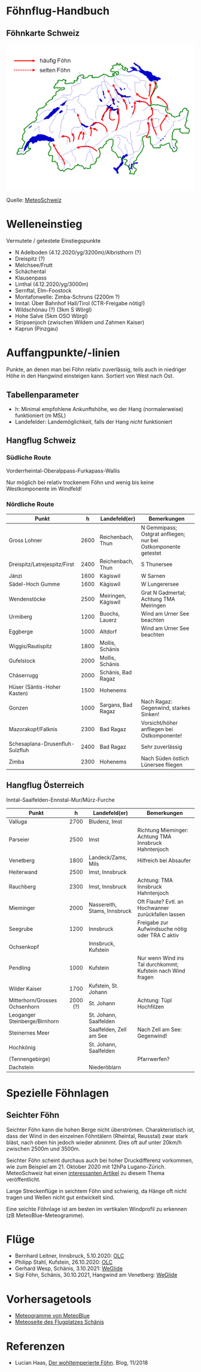 # Föhnflug-Handbuch

## Föhnkarte Schweiz

![Föhnkarte Schweiz](../images/foehn/1521550074264.png)

Quelle: [MeteoSchweiz](https://www.meteoschweiz.admin.ch/home/klima/klima-der-schweiz/altweibersommer-eisheilige-und-andere-spezialitaeten/foehn.html)


# Welleneinstieg

Vermutete / getestete Einstiegspunkte

* N Adelboden (4.12.2020/yg/3200m)/Albristhorn (?)
* Dreispitz (?)
* Melchsee/Frutt
* Schächental
* Klausenpass
* Linthal (4.12.2020/yg/3000m)
* Sernftal, Elm-Foostock
* Montafonwelle: Zimba-Schruns (2200m ?)
* Inntal: Über Bahnhof Hall/Tirol (CTR-Freigabe nötig!)
* Wildschönau (?) (3km S Wörgl)
* Hohe Salve (5km OSO Wörgl)
* Stripsenjoch (zwischen Wildem und Zahmen Kaiser)
* Kaprun (Pinzgau)


# Auffangpunkte/-linien

Punkte, an denen man bei Föhn relativ zuverlässig, teils auch 
in niedriger Höhe in den Hangwind einsteigen kann.  Sortiert 
von West nach Ost.

## Tabellenparameter

* h: Minimal empfohlene Ankunftshöhe, wo der Hang (normalerweise)
  funktioniert (m MSL)
* Landefelder: Landemöglichkeit, falls der Hang *nicht* funktioniert

## Hangflug Schweiz

### Südliche Route

Vorderrheintal-Oberalppass-Furkapass-Wallis

Nur möglich bei relativ trockenem Föhn und wenig bis keine Westkomponente
im Windfeld!

### Nördliche Route 

|Punkt | h | Landefeld(er) | Bemerkungen |
|---|:---:|---|---|
| Gross Lohner | 2600 | Reichenbach, Thun | N Gemmipass; Ostgrat anfliegen; nur bei Ostkomponente getestet |
| Dreispitz/Latrejespitz/First | 2400 | Reichenbach, Thun | S Thunersee |
| Jänzi | 1600 | Kägiswil | W Sarnen |
| Sädel-Hoch Gumme | 1600 | Kägiswil | W Lungerersee |
| Wendenstöcke | 2500 | Meiringen, Kägiswil | Grat N Gadmertal; Achtung TMA Meiringen |
| Urmiberg | 1200 | Buochs, Lauerz | Wind am Urner See beachten |
| Eggberge | 1000 | Altdorf | Wind am Urner See beachten | 
| Wiggis/Rautispitz | 1800 | Mollis, Schänis | |
| Gufelstock | 2000 | Mollis, Schänis | |
| Chäserrugg | 2000 | Schänis, Bad Ragaz | |
| Hüser (Säntis-Hoher Kasten) | 1500 | Hohenems | |
| Gonzen | 1000 | Sargans, Bad Ragaz | Nach Ragaz: Gegenwind, starkes Sinken! |
| Mazorakopf/Falknis | 2300 | Bad Ragaz | Vorsicht/höher anfliegen bei Ostkomponente! |
| Schesaplana-Drusenfluh-Sulzfluh | 2400 | Bad Ragaz | Sehr zuverlässig |
| Zimba | 2300 | Hohenems | Nach Süden östlich Lünersee fliegen |


## Hangflug Österreich

Inntal-Saalfelden-Ennstal-Mur/Mürz-Furche

|Punkt | h | Landefeld(er) | Bemerkungen |
|---|:---:|---|---|
|Valluga   | 2700 | Bludenz, Imst |  |
|Parseier  | 2500 | Imst | Richtung Mieminger: Achtung TMA Innsbruck Hahntenjoch |
|Venetberg| 1800 | Landeck/Zams, Mils | Hilfreich bei Absaufer |
|Heiterwand| 2500 | Imst, Innsbruck | |
|Rauchberg | 2300 | Imst, Innsbruck | Achtung: TMA Innsbruck Hahntenjoch |
|Mieminger | 2000 | Nassereith, Stams, Innsbruck | Oft Flaute?  Evtl. an Hochwanner zurückfallen lassen | 
|Seegrube  | 1200 | Innsbruck | Freigabe zur Aufwindsuche nötig oder TRA C aktiv  |
|Ochsenkopf  | | Innsbruck, Kufstein |  |
|Pendling | 1000 | Kufstein | Nur wenn Wind ins Tal durchkommt; Kufstein nach Wind fragen |
|Wilder Kaiser | 1700 | Kufstein, St. Johann |  |
|Mitterhorn/Grosses Ochsenhorn | 2000 (?) | St. Johann | Achtung: Tüpl Hochfilzen |
|Leoganger Steinberge/Birnhorn | | St. Johann, Saalfelden |  |
|Steinernes Meer | | Saalfelden, Zell am See | Nach Zell am See: Gegenwind! |
|Hochkönig | | St. Johann, Saalfelden |  |
|(Tennengebirge)| |  | Pfarrwerfen? |  |
|Dachstein| | Niederöblarn |  |


# Spezielle Föhnlagen

## Seichter Föhn

Seichter Föhn kann die hohen Berge nicht überströmen.  Charakteristisch
ist, dass der Wind in den einzelnen Föhntälern (Rheintal, Reusstal)
zwar stark bläst, nach oben hin jedoch wieder abnimmt. Dies oft auf unter
20km/h zwischen 2500m und 3500m.

Seichter Föhn scheint durchaus auch bei hoher Druckdifferenz vorkommen, 
wie zum Beispiel am 21. Oktober 2020 mit 12hPa Lugano-Zürich.  MeteoSchweiz hat einen
[interessanten Artikel](https://www.meteoschweiz.admin.ch/home/aktuell/meteoschweiz-blog.subpage.html/de/data/blogs/2020/10/foehntag.html) zu diesem
Thema veröffentlicht.

Lange Streckenflüge in seichtem Föhn sind schwierig, da Hänge oft nicht
tragen und Wellen nicht gut entwickelt sind.

Eine seichte Föhnlage ist am besten im vertikalen Windprofil zu erkennen
(zB MeteoBlue-Meteogramme).

# Flüge

* Bernhard Leitner, Innsbruck, 5.10.2020: 
  [OLC](https://www.onlinecontest.org/olc-3.0/gliding/flightinfo.html?dsId=8203468)
* Philipp Stahl, Kufstein, 26.10.2020:
  [OLC](https://www.onlinecontest.org/olc-3.0/gliding/flightinfo.html?dsId=8215817)
* Gerhard Wesp, Schänis, 3.10.2021:
  [WeGlide](https://www.weglide.org/flight/108402)
* Sigi Föhn, Schänis, 30.10.2021, Hangwind am Venetberg:
  [WeGlide](https://www.weglide.org/flight/111195)

# Vorhersagetools

* [Meteogramme von MeteoBlue](https://www.meteoblue.com/en/weather/aviation/air/)
* [Meteoseite des Flugplatzes Schänis](https://flugplatz-schaenis.ch/meteo/)

# Referenzen

* Lucian Haas, [Der wohltemperierte Föhn](https://lu-glidz.blogspot.com/2018/11/der-wohltemperierte-fohn.html).  Blog, 11/2018
